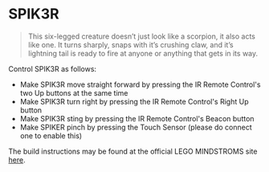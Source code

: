 # SPIK3R

> This six-legged creature doesn’t just look like a scorpion, it also acts like one. It turns sharply, snaps with it’s crushing claw, and it’s lightning tail is ready to fire at anyone or anything that gets in its way.

Control SPIK3R as follows:

- Make SPIK3R move straight forward by pressing the IR Remote Control's two Up buttons at the same time
- Make SPIK3R turn right by pressing the IR Remote Control's Right Up button
- Make SPIK3R sting by pressing the IR Remote Control's Beacon button
- Make SPIKER pinch by pressing the Touch Sensor (please do connect one to enable this)

The build instructions may be found at the official LEGO MINDSTROMS site [here](https://www.lego.com/cdn/cs/set/assets/blt7dca5180ea66ea5e/31313_SPIK3R_2016.pdf).
